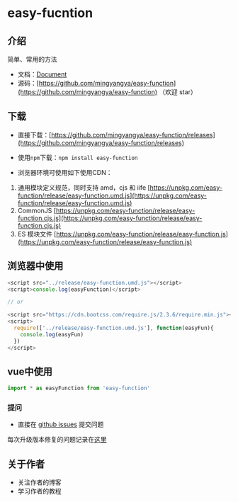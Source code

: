 # easy-fucntion
## 介绍
简单、常用的方法

- 文档：[Document](./doc/use/README.md)
- 源码：[https://github.com/mingyangya/easy-function](https://github.com/mingyangya/easy-function) （欢迎 star）

## 下载

- 直接下载：[https://github.com/mingyangya/easy-function/releases](https://github.com/mingyangya/easy-function/releases)

- 使用`npm`下载：`npm install easy-function`

- 浏览器环境可使用如下使用CDN：
1. 通用模块定义规范，同时支持 amd，cjs 和 iife [https://unpkg.com/easy-function/release/easy-function.umd.js](https://unpkg.com/easy-function/release/easy-function.umd.js)
2. CommonJS [https://unpkg.com/easy-function/release/easy-function.cjs.js](https://unpkg.com/easy-function/release/easy-function.cjs.js)
3.  ES 模块文件 [https://unpkg.com/easy-function/release/easy-function.js](https://unpkg.com/easy-function/release/easy-function.js)


## 浏览器中使用

```javascript
<script src="../release/easy-function.umd.js"></script>
<script>console.log(easyFunction)</script>

// or

<script src="https://cdn.bootcss.com/require.js/2.3.6/require.min.js"></script>
<script>
  require(['../release/easy-function.umd.js'], function(easyFun){
    console.log(easyFun)
  })
</script>

```

## vue中使用

```javascript
import * as easyFunction from 'easy-function'
```

### 提问

- 直接在 [github issues](https://github.com/mingyangya/easy-function/issues) 提交问题

每次升级版本修复的问题记录在[这里](./ISSUE.md)

## 关于作者

- 关注作者的博客
- 学习作者的教程

